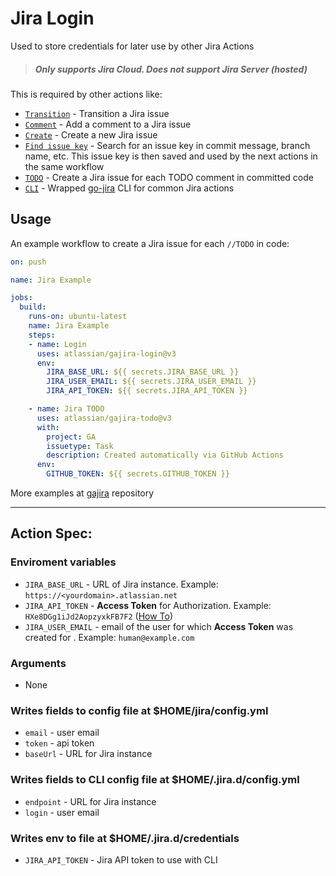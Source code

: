 # Jira Login

Used to store credentials for later use by other Jira Actions

> ##### Only supports Jira Cloud. Does not support Jira Server (hosted)

This is required by other actions like:
- [`Transition`](https://github.com/marketplace/actions/jira-transition) - Transition a Jira issue
- [`Comment`](https://github.com/marketplace/actions/jira-comment) - Add a comment to a Jira issue
- [`Create`](https://github.com/marketplace/actions/jira-create) - Create a new Jira issue
- [`Find issue key`](https://github.com/marketplace/actions/jira-find-issue-key) - Search for an issue key in commit message, branch name, etc. This issue key is then saved and used by the next actions in the same workflow
- [`TODO`](https://github.com/marketplace/actions/jira-todo) - Create a Jira issue for each TODO comment in committed code
- [`CLI`](https://github.com/marketplace/actions/jira-cli) - Wrapped [go-jira](https://github.com/Netflix-Skunkworks/go-jira) CLI for common Jira actions

## Usage
An example workflow to create a Jira issue for each `//TODO` in code:

```yaml
on: push

name: Jira Example

jobs:
  build:
    runs-on: ubuntu-latest
    name: Jira Example
    steps:
    - name: Login
      uses: atlassian/gajira-login@v3
      env:
        JIRA_BASE_URL: ${{ secrets.JIRA_BASE_URL }}
        JIRA_USER_EMAIL: ${{ secrets.JIRA_USER_EMAIL }}
        JIRA_API_TOKEN: ${{ secrets.JIRA_API_TOKEN }}

    - name: Jira TODO
      uses: atlassian/gajira-todo@v3
      with:
        project: GA
        issuetype: Task
        description: Created automatically via GitHub Actions
      env:
        GITHUB_TOKEN: ${{ secrets.GITHUB_TOKEN }}
```

More examples at [gajira](https://github.com/atlassian/gajira) repository

----
## Action Spec:

### Enviroment variables
- `JIRA_BASE_URL` - URL of Jira instance. Example: `https://<yourdomain>.atlassian.net`
- `JIRA_API_TOKEN` - **Access Token** for Authorization. Example: `HXe8DGg1iJd2AopzyxkFB7F2` ([How To](https://confluence.atlassian.com/cloud/api-tokens-938839638.html))
- `JIRA_USER_EMAIL` - email of the user for which **Access Token** was created for . Example: `human@example.com`

### Arguments
- None

### Writes fields to config file at $HOME/jira/config.yml
- `email` - user email
- `token` - api token
- `baseUrl` - URL for Jira instance

### Writes fields to CLI config file at $HOME/.jira.d/config.yml
- `endpoint` - URL for Jira instance
- `login` - user email

### Writes env to file at $HOME/.jira.d/credentials
- `JIRA_API_TOKEN` - Jira API token to use with CLI
